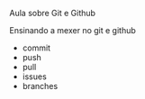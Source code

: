 Aula sobre Git e Github

Ensinando a mexer no git e github
- commit
- push
- pull
- issues
- branches
